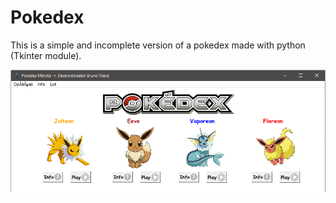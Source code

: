 # Pokedex
This is a simple and incomplete version of a pokedex made with python (Tkinter module).

<img src ="https://github.com/BrunoVieiraDutra/Pokedex/blob/master/Images/Pk_marota.png?raw=true" alt="PK_marota" />
